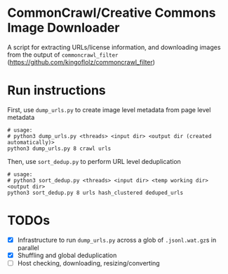 # CommonCrawl/Creative Commons Image Downloader

A script for extracting URLs/license information, and downloading images from the output of
`commoncrawl_filter` (https://github.com/kingoflolz/commoncrawl_filter)

# Run instructions

First, use `dump_urls.py` to create image level metadata from page level metadata
```shell
# usage:
# python3 dump_urls.py <threads> <input dir> <output dir (created automatically)>
python3 dump_urls.py 8 crawl urls
```

Then, use `sort_dedup.py` to perform URL level deduplication
```shell
# usage:
# python3 sort_dedup.py <threads> <input dir> <temp working dir> <output dir>
python3 sort_dedup.py 8 urls hash_clustered deduped_urls
```

# TODOs
- [x] Infrastructure to run `dump_urls.py` across a glob of `.jsonl.wat.gz`s in parallel
- [x] Shuffling and global deduplication
- [ ] Host checking, downloading, resizing/converting